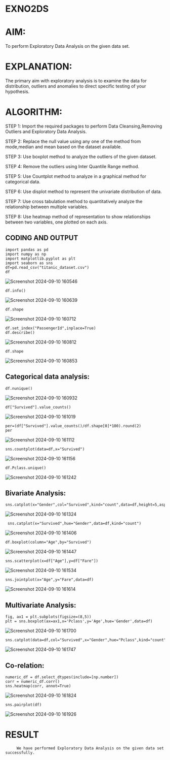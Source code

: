 # EXNO2DS
# AIM:
To perform Exploratory Data Analysis on the given data set.
      
# EXPLANATION:
  The primary aim with exploratory analysis is to examine the data for distribution, outliers and anomalies to direct specific testing of your hypothesis.
  
# ALGORITHM:
STEP 1: Import the required packages to perform Data Cleansing,Removing Outliers and Exploratory Data Analysis.

STEP 2: Replace the null value using any one of the method from mode,median and mean based on the dataset available.

STEP 3: Use boxplot method to analyze the outliers of the given dataset.

STEP 4: Remove the outliers using Inter Quantile Range method.

STEP 5: Use Countplot method to analyze in a graphical method for categorical data.

STEP 6: Use displot method to represent the univariate distribution of data.

STEP 7: Use cross tabulation method to quantitatively analyze the relationship between multiple variables.

STEP 8: Use heatmap method of representation to show relationships between two variables, one plotted on each axis.

## CODING AND OUTPUT
```
import pandas as pd
import numpy as np
import matplotlib.pyplot as plt
import seaborn as sns
df=pd.read_csv("titanic_dataset.csv")
df
```
![Screenshot 2024-09-10 160546](https://github.com/user-attachments/assets/6af0c00e-9450-4385-a240-6ea0f436f8c6)

```
df.info()
```
![Screenshot 2024-09-10 160639](https://github.com/user-attachments/assets/c772d113-0809-4f52-b6ae-e3bdd80405b9)

```
df.shape
```
![Screenshot 2024-09-10 160712](https://github.com/user-attachments/assets/19172a3f-9c36-4bab-bb3c-21dde07a647c)

```
df.set_index("PassengerId",inplace=True)
df.describe()
```
![Screenshot 2024-09-10 160812](https://github.com/user-attachments/assets/af036684-96fa-47cc-9911-d475a291052e)

```
df.shape
```
![Screenshot 2024-09-10 160853](https://github.com/user-attachments/assets/a29dfd03-bb1a-47f1-8f06-7986dd780501)

## Categorical data analysis:
```
df.nunique()
```
![Screenshot 2024-09-10 160932](https://github.com/user-attachments/assets/e1403475-0ab9-468d-ae0a-3968099a1f49)

```
df["Survived"].value_counts()
```
![Screenshot 2024-09-10 161019](https://github.com/user-attachments/assets/67b9a2bf-678a-47d8-9c53-25026531556c)

```
per=(df["Survived"].value_counts()/df.shape[0]*100).round(2)
per
```
![Screenshot 2024-09-10 161112](https://github.com/user-attachments/assets/26e2166c-fe2f-4cb4-99d8-2b5db062ccd2)

```
sns.countplot(data=df,x="Survived")
```
![Screenshot 2024-09-10 161156](https://github.com/user-attachments/assets/eb1aba9b-14ef-405d-95cc-23870a1637b5)

```
df.Pclass.unique()
```
![Screenshot 2024-09-10 161242](https://github.com/user-attachments/assets/1654be75-8202-42dd-aa4d-3fdaa4e88cdd)

## Bivariate Analysis:
```
sns.catplot(x="Gender",col="Survived",kind="count",data=df,height=5,aspect=.7)
```
![Screenshot 2024-09-10 161324](https://github.com/user-attachments/assets/e1751b00-8376-4f6a-9338-9bf22f4713a0)

```
 sns.catplot(x="Survived",hue="Gender",data=df,kind="count")
```
![Screenshot 2024-09-10 161406](https://github.com/user-attachments/assets/4808fad0-cfea-49cd-9756-318070f5be5e)

```
df.boxplot(column="Age",by="Survived")
```
![Screenshot 2024-09-10 161447](https://github.com/user-attachments/assets/87d813a8-0b9a-4c8d-baac-d10f4953df62)

```
sns.scatterplot(x=df["Age"],y=df["Fare"])
```
![Screenshot 2024-09-10 161534](https://github.com/user-attachments/assets/3a2ed9c6-4618-4eb6-a571-16eae6b1c8be)

```
sns.jointplot(x="Age",y="Fare",data=df)
```
![Screenshot 2024-09-10 161614](https://github.com/user-attachments/assets/7c9b0969-565c-40e1-b255-b59a9571911b)

## Multivariate Analysis:

```
fig, ax1 = plt.subplots(figsize=(8,5))
plt = sns.boxplot(ax=ax1,x='Pclass',y='Age',hue='Gender',data=df)
```
![Screenshot 2024-09-10 161700](https://github.com/user-attachments/assets/2b5a41d3-c867-4d4b-8d55-27fff77d5652)

```
sns.catplot(data=df,col="Survived",x="Gender",hue="Pclass",kind="count")
```
![Screenshot 2024-09-10 161747](https://github.com/user-attachments/assets/4e9bd19a-f1e8-4b4f-bd03-baf28f2f09b0)

## Co-relation:
```
numeric_df = df.select_dtypes(include=[np.number])
corr = numeric_df.corr()
sns.heatmap(corr, annot=True)
```
![Screenshot 2024-09-10 161824](https://github.com/user-attachments/assets/22b65fc3-d7bc-4631-a3f8-9c7375de373d)

```
sns.pairplot(df)
```
![Screenshot 2024-09-10 161926](https://github.com/user-attachments/assets/9806d8bb-e862-4325-a5cc-b044132558de)

# RESULT
         We have performed Exploratory Data Analysis on the given data set successfully.
